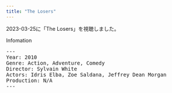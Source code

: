 ```yaml
---
title: "The Losers"
---
```

2023-03-25に「The Losers」を視聴しました。

Infomation
<pre>
---
Year: 2010
Genre: Action, Adventure, Comedy
Director: Sylvain White
Actors: Idris Elba, Zoe Saldana, Jeffrey Dean Morgan
Production: N/A
---
</pre>